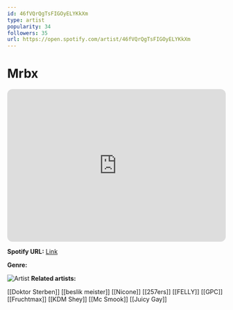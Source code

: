 ```yaml
---
id: 46fVQrQgTsFIGOyELYKkXm
type: artist
popularity: 34
followers: 35
url: https://open.spotify.com/artist/46fVQrQgTsFIGOyELYKkXm
---
```

# Mrbx

<iframe style="border-radius:12px" src="https://open.spotify.com/embed/artist/46fVQrQgTsFIGOyELYKkXm" width="100%" height="352" frameBorder="0" allowfullscreen="" allow="autoplay; clipboard-write; encrypted-media; fullscreen; picture-in-picture" loading="lazy"></iframe>

**Spotify URL:** [Link](https://open.spotify.com/artist/46fVQrQgTsFIGOyELYKkXm)

**Genre:** 

![Artist](https://i.scdn.co/image/ab6761610000e5ebf3c575436bc82d774903fd8d)
**Related artists:**

[[Doktor Sterben]]
[[beslik meister]]
[[Nicone]]
[[257ers]]
[[FELLY]]
[[GPC]]
[[Fruchtmax]]
[[KDM Shey]]
[[Mc Smook]]
[[Juicy Gay]]

